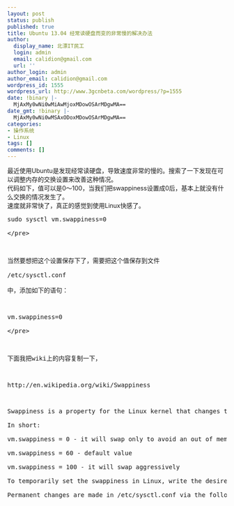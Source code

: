 ```yaml
---
layout: post
status: publish
published: true
title: Ubuntu 13.04 经常读硬盘而变的非常慢的解决办法
author:
  display_name: 北漂IT民工
  login: admin
  email: calidion@gmail.com
  url: ''
author_login: admin
author_email: calidion@gmail.com
wordpress_id: 1555
wordpress_url: http://www.3gcnbeta.com/wordpress/?p=1555
date: !binary |-
  MjAxMy0wNi0wMiAwMjoxMDowOSArMDgwMA==
date_gmt: !binary |-
  MjAxMy0wNi0wMSAxODoxMDowOSArMDgwMA==
categories:
- 操作系统
- Linux
tags: []
comments: []
---
```

<p>最近使用Ubuntu是发现经常读硬盘，导致速度非常的慢的。搜索了一下发现在可以调整内存的交换设置来改善这种情况。<br />
代码如下，值可以是0～100，当我们把swappiness设置成0后，基本上就没有什么交换的情况发生了。<br />
速度就非常快了，真正的感觉到使用Linux快感了。</p>
<pre name="code" language="sh">
sudo sysctl vm.swappiness=0<br />
<&#47;pre></p>
<p>当然要想把这个设置保存下了，需要把这个值保存到文件<br />
&#47;etc&#47;sysctl.conf<br />
中，添加如下的语句：</p>
<pre name="code" language="sh">
vm.swappiness=0<br />
<&#47;pre></p>
<p>下面我把wiki上的内容复制一下，</p>
<p>http:&#47;&#47;en.wikipedia.org&#47;wiki&#47;Swappiness</p>
<p>Swappiness is a property for the Linux kernel that changes the balance between swapping out runtime memory, as opposed to dropping pages from the system page cache. Swappiness can be set to values between 0 and 100 inclusive. A low value means the kernel will try to avoid swapping as much as possible where a higher value instead will make the kernel aggressively try to use swap space. The default value is 60, and for most desktop systems, setting it to 100 may affect the overall performance, whereas setting it lower (even 0) may improve interactivity (by decreasing response latency.)[1]<br />
In short:<br />
vm.swappiness = 0 - it will swap only to avoid an out of memory condition<br />
vm.swappiness = 60 - default value<br />
vm.swappiness = 100 - it will swap aggressively<br />
To temporarily set the swappiness in Linux, write the desired value (e.g. 10) to &#47;proc&#47;sys&#47;vm&#47;swappiness using the following command, running as root user: echo 10 > &#47;proc&#47;sys&#47;vm&#47;swappiness<br />
Permanent changes are made in &#47;etc&#47;sysctl.conf via the following configuration line (inserted if not present previously): vm.swappiness = 10</p>
